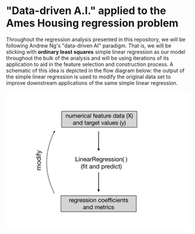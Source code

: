 # "Data-driven A.I." applied to the Ames Housing regression problem

Throughout the regression analysis presented in this repository, we will be following Andrew Ng's "data-driven AI" paradigm.
That is, we will be sticking with  **ordinary least squares** simple linear regression as our model throughout the bulk of the analysis and will be using
iterations of its application to aid in the feature selection and construction process. A schematic of this idea is depicted in the
flow diagram below: the output of the simple linear regression is used to modify the original data set to improve downstream applications of the same simple linear regression.

<img src="lin_reg_feat_eng_loop.001.png">
